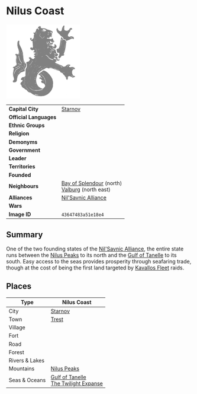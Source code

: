 # Nilus Coast

<img src="https://raw.githubusercontent.com/jesskelsall/astarus-images/main/symbols/43647483a51e18e4.png" height="200" />

|||
| --- | --- |
| **Capital City** | [Starnov](../../../places/cities/starnov.md) | civilisation.2
| **Official Languages** | |
| **Ethnic Groups** | |
| **Religion** | |
| **Demonyms** | |
| **Government** | |
| **Leader** | |
| **Territories** | |
| **Founded** | |
| **Neighbours** | [Bay of Splendour](bay-of-splendour.md) (north)<br>[Valburg](valburg.md) (north east) |
| **Alliances** | [Nil'Savnic Alliance](../nilsavnic-alliance.md) |
| **Wars** | |
| **Image ID** | `43647483a51e18e4` |

## Summary

One of the two founding states of the [Nil'Savnic Alliance](../nilsavnic-alliance.md), the entire state runs between the [Nilus Peaks](../../../places/mountains/nilus-peaks.md) to its north and the [Gulf of Tanelle](../../../places/seas-oceans/gulf-of-tanelle.md) to its south. Easy access to the seas provides prosperity through seafaring trade, though at the cost of being the first land targeted by [Kavallos Fleet](../../kavallos-fleet/kavallos-fleet.md) raids.

## Places

| Type | Nilus Coast |
| --- | --- |
| City | [Starnov](../../../places/cities/starnov.md) |
| Town | [Trest](../../../places/towns/trest.md) |
| Village | |
| Fort | |
| Road | |
| Forest | |
| Rivers & Lakes | |
| Mountains | [Nilus Peaks](../../../places/mountains/nilus-peaks.md) |
| Seas & Oceans | [Gulf of Tanelle](../../../places/seas-oceans/gulf-of-tanelle.md)<br>[The Twilight Expanse](../../../places/seas-oceans/the-twilight-expanse.md) |
